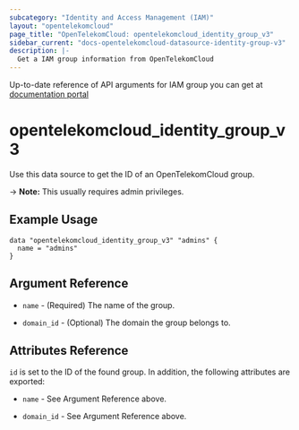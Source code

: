 ```yaml
---
subcategory: "Identity and Access Management (IAM)"
layout: "opentelekomcloud"
page_title: "OpenTelekomCloud: opentelekomcloud_identity_group_v3"
sidebar_current: "docs-opentelekomcloud-datasource-identity-group-v3"
description: |-
  Get a IAM group information from OpenTelekomCloud
---
```


Up-to-date reference of API arguments for IAM group you can get at
[documentation portal](https://docs.otc.t-systems.com/identity-access-management/api-ref/apis/user_group_management/listing_user_groups.html#en-us-topic-0057845602)

# opentelekomcloud_identity_group_v3
Use this data source to get the ID of an OpenTelekomCloud group.

-> **Note:** This usually requires admin privileges.

## Example Usage

```hcl
data "opentelekomcloud_identity_group_v3" "admins" {
  name = "admins"
}
```

## Argument Reference

* `name` - (Required) The name of the group.

* `domain_id` - (Optional) The domain the group belongs to.


## Attributes Reference

`id` is set to the ID of the found group. In addition, the following attributes are exported:

* `name` - See Argument Reference above.

* `domain_id` - See Argument Reference above.
